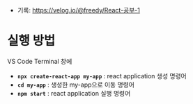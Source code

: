 - 기록: https://velog.io/@freedy/React-공부-1

# 실행 방법
VS Code Terminal 창에
- **`npx create-react-app my-app`** : react application 생성 명령어
- **`cd my-app`** : 생성한 my-app으로 이동 명령어
- **`npm start`** : react application 실행 명령어
